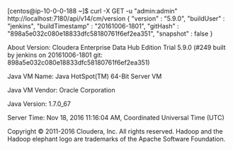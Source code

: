 [centos@ip-10-0-0-188 ~]$ curl -X GET -u "admin:admin" http://localhost:7180/api/v14/cm/version
{
  "version" : "5.9.0",
  "buildUser" : "jenkins",
  "buildTimestamp" : "20161006-1801",
  "gitHash" : "898a5e032c080e18833dfc58180761f6ef2ea351",
  "snapshot" : false
}


About
Version: Cloudera Enterprise Data Hub Edition Trial 5.9.0 (#249 built by jenkins on 20161006-1801 git: 898a5e032c080e18833dfc58180761f6ef2ea351)

Java VM Name: Java HotSpot(TM) 64-Bit Server VM

Java VM Vendor: Oracle Corporation

Java Version: 1.7.0_67

Server Time: Nov 18, 2016 11:16:04 AM, Coordinated Universal Time (UTC)

Copyright © 2011-2016 Cloudera, Inc. All rights reserved.
Hadoop and the Hadoop elephant logo are trademarks of the Apache Software Foundation.